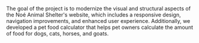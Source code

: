 The goal of the project is to modernize the visual and structural aspects of the Noé Animal Shelter's website, which includes a responsive design, navigation improvements, and enhanced user experience. Additionally, we developed a pet food calculator that helps pet owners calculate the amount of food for dogs, cats, horses, and goats.







